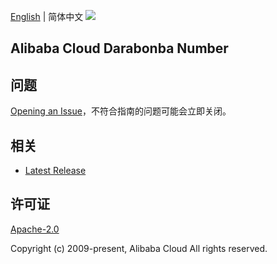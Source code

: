 [English](README.md) | 简体中文
![](https://aliyunsdk-pages.alicdn.com/icons/AlibabaCloud.svg)

## Alibaba Cloud Darabonba Number

## 问题

[Opening an Issue](https://github.com/aliyun/darabonba-number/issues/new)，不符合指南的问题可能会立即关闭。

## 相关

- [Latest Release](https://github.com/aliyun/darabonba-number)

## 许可证

[Apache-2.0](http://www.apache.org/licenses/LICENSE-2.0)

Copyright (c) 2009-present, Alibaba Cloud All rights reserved.
